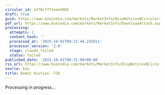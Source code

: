 ```yaml
---
circular_id: a370cf7f1eee4865
draft: true
guid: https://www.bseindia.com/markets/MarketInfo/DispNoticesNCirculars.aspx?Noticeid={344EB646-27D6-4FCB-A10A-F1AAFFE9911B}&noticeno=20251001-16&dt=10/01/2025&icount=16&totcount=18&flag=0
pdf_url: https://www.bseindia.com/markets/MarketInfo/DownloadAttach.aspx?id=20251001-16&attachedId=067961fb-ecb9-4daf-92bd-e0f18ec49fc1
processing:
  attempts: 1
  content_hash: ''
  processed_at: '2025-10-01T09:23:44.235911'
  processor_version: '2.0'
  stage: claude_failed
  status: failed
published_date: '2025-10-01T08:31:08+00:00'
rss_url: https://www.bseindia.com/markets/MarketInfo/DispNoticesNCirculars.aspx?Noticeid={344EB646-27D6-4FCB-A10A-F1AAFFE9911B}&noticeno=20251001-16&dt=10/01/2025&icount=16&totcount=18&flag=0
source: bse
title: Demat Auction -726
---
```


Processing in progress...